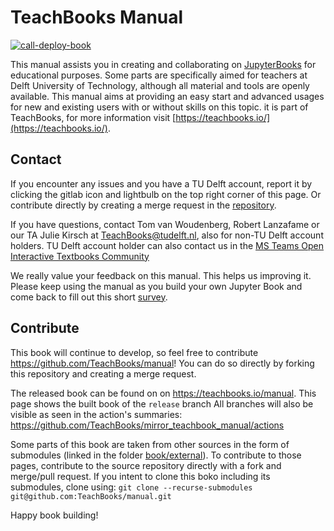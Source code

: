 # TeachBooks Manual

[![call-deploy-book](https://github.com/TeachBooks/manual/actions/workflows/call-deploy-book.yml/badge.svg)](https://github.com/TeachBooks/manual/actions/workflows/call-deploy-book.yml)

This manual assists you in creating and collaborating on [JupyterBooks](https://jupyterbook.org/) for educational purposes. Some parts are specifically aimed for teachers at Delft University of Technology, although all material and tools are openly available. This manual aims at providing an easy start and advanced usages for new and existing users with or without skills on this topic. it is part of TeachBooks, for more information visit [https://teachbooks.io/](https://teachbooks.io/).

## Contact
If you encounter any issues and you have a TU Delft account, report it by clicking  the gitlab icon and lightbulb on the top right corner of this page. Or contribute directly by creating a merge request in the [repository](https://github.com/Teachbooks/manual).

If you have questions, contact Tom van Woudenberg, Robert Lanzafame or our TA Julie Kirsch at TeachBooks@tudelft.nl, also for non-TU Delft account holders. TU Delft account holder can also contact us in the [MS Teams Open Interactive Textbooks Community](https://teams.microsoft.com/l/team/19%3Ah9-uRcP_yYauh-VuoPFozJVUvHVOB4a0mz1ZWvh4q4Q1%40thread.tacv2/conversations?groupId=3e88c1f3-4a4f-483a-a366-7e617de9ba99&tenantId=096e524d-6929-4030-8cd3-8ab42de0887b)

We really value your feedback on this manual. This helps us improving it. Please keep using the manual as you build your own Jupyter Book and come back to fill out this short [survey](https://forms.gle/hXbFUQgN95H8ftxt9).

## Contribute
This book will continue to develop, so feel free to contribute https://github.com/TeachBooks/manual! You can do so directly by forking this repository and creating a merge request.

The released book can be found on on https://teachbooks.io/manual. This page shows the built book of the `release` branch All branches will also be visible as seen in the action's summaries: https://github.com/TeachBooks/mirror_teachbook_manual/actions

Some parts of this book are taken from other sources in the form of submodules (linked in the folder [book/external](book/external)). To contribute to those pages, contribute to the source repository directly with a fork and merge/pull request. If you intent to clone this boko including its submodules, clone using: `git clone --recurse-submodules git@github.com:TeachBooks/manual.git`

Happy book building!
